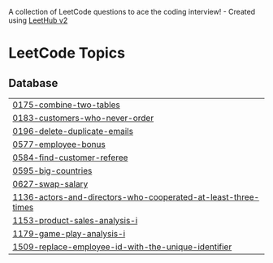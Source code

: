 A collection of LeetCode questions to ace the coding interview! - Created using [LeetHub v2](https://github.com/arunbhardwaj/LeetHub-2.0)
<!---LeetCode Topics Start-->
# LeetCode Topics
## Database
|  |
| ------- |
| [0175-combine-two-tables](https://github.com/kate-kozhych/Leet-Code/tree/master/0175-combine-two-tables) |
| [0183-customers-who-never-order](https://github.com/kate-kozhych/Leet-Code/tree/master/0183-customers-who-never-order) |
| [0196-delete-duplicate-emails](https://github.com/kate-kozhych/Leet-Code/tree/master/0196-delete-duplicate-emails) |
| [0577-employee-bonus](https://github.com/kate-kozhych/Leet-Code/tree/master/0577-employee-bonus) |
| [0584-find-customer-referee](https://github.com/kate-kozhych/Leet-Code/tree/master/0584-find-customer-referee) |
| [0595-big-countries](https://github.com/kate-kozhych/Leet-Code/tree/master/0595-big-countries) |
| [0627-swap-salary](https://github.com/kate-kozhych/Leet-Code/tree/master/0627-swap-salary) |
| [1136-actors-and-directors-who-cooperated-at-least-three-times](https://github.com/kate-kozhych/Leet-Code/tree/master/1136-actors-and-directors-who-cooperated-at-least-three-times) |
| [1153-product-sales-analysis-i](https://github.com/kate-kozhych/Leet-Code/tree/master/1153-product-sales-analysis-i) |
| [1179-game-play-analysis-i](https://github.com/kate-kozhych/Leet-Code/tree/master/1179-game-play-analysis-i) |
| [1509-replace-employee-id-with-the-unique-identifier](https://github.com/kate-kozhych/Leet-Code/tree/master/1509-replace-employee-id-with-the-unique-identifier) |
<!---LeetCode Topics End-->